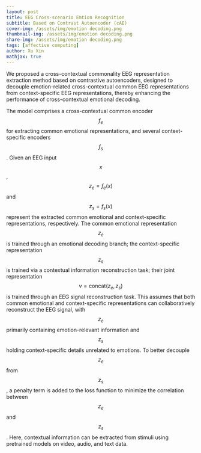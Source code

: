 ```yaml
---
layout: post
title: EEG Cross-scenario Emtion Recognition 
subtitle: Based on Contrast Autoencoder (cAE)
cover-img: /assets/img/emotion decoding.png
thumbnail-img: /assets/img/emotion decoding.png
share-img: /assets/img/emotion decoding.png
tags: [affective computing]
author: Xu Xin
mathjax: true
---
```


We proposed a cross-contextual commonality EEG representation extraction method based on contrastive autoencoders, designed to decouple emotion-related cross-contextual common EEG representations from context-specific EEG representations, thereby enhancing the performance of cross-contextual emotional decoding.

The model comprises a cross-contextual common encoder $$f_e$$ for extracting common emotional representations, and several context-specific encoders $$f_s$$. Given an EEG input $$x$$, $$z_e = f_e(x)$$ and $$z_s = f_s(x)$$ represent the extracted common emotional and context-specific representations, respectively. The common emotional representation $$z_e$$ is trained through an emotional decoding branch; the context-specific representation $$z_s$$ is trained via a contextual information reconstruction task; their joint representation $$v = \text{concat}(z_e, z_s)$$ is trained through an EEG signal reconstruction task. This assumes that both common emotional and context-specific representations can collaboratively reconstruct the EEG signal, with $$z_e$$ primarily containing emotion-relevant information and $$z_s$$ holding context-specific details unrelated to emotions. To better decouple $$z_e$$ from $$z_s$$, a penalty term is added to the loss function to minimize the correlation between $$z_e$$ and $$z_s$$. Here, contextual information can be extracted from stimuli using pretrained models on video, audio, and text data.
